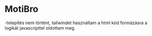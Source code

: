 # MotiBro

-telepítés nem történt, tailwindet használtam a html kód formázásra a logikát javascripttel oldottam meg.